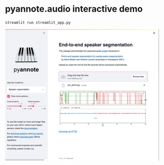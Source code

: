 # pyannote.audio interactive demo

```bash
streamlit run streamlit_app.py
```

![screenshot](screenshot.png)
